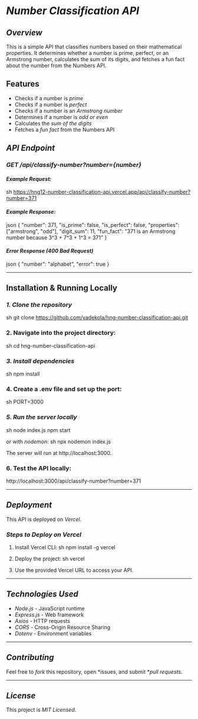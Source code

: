 # *Number Classification API*

## *Overview*
This is a simple API that classifies numbers based on their mathematical properties. It determines whether a number is prime, perfect, or an Armstrong number, calculates the sum of its digits, and fetches a fun fact about the number from the Numbers API.


## Features
- Checks if a number is *prime*
- Checks if a number is *perfect*
- Checks if a number is an *Armstrong number*
- Determines if a number is *odd or even*
- Calculates the *sum of the digits*
- Fetches a *fun fact* from the Numbers API


## *API Endpoint*
### *GET /api/classify-number?number={number}*

#### *Example Request:*
sh
https://hng12-number-classification-api.vercel.app/api/classify-number?number=371


#### *Example Response:*
json
{
    "number": 371,
    "is_prime": false,
    "is_perfect": false,
    "properties": ["armstrong", "odd"],
    "digit_sum": 11,
    "fun_fact": "371 is an Armstrong number because 3^3 + 7^3 + 1^3 = 371"
}


#### *Error Response (400 Bad Request)*
json
{
    "number": "alphabet",
    "error": true
}



---

## Installation & Running Locally
### *1. Clone the repository*
sh
git clone https://github.com/yadekola/hng-number-classification-api.git

### **2. Navigate into the project directory:**
   sh
   cd hng-number-classification-api
   

### *3. Install dependencies*
sh
npm install

### **4. Create a .env file and set up the port:**
   sh
   PORT=3000



### *5. Run the server locally*
sh
node index.js
npm start

or with *nodemon*:
sh
npx nodemon index.js

The server will run at http://localhost:3000.

### **6. Test the API locally:**

http://localhost:3000/api/classify-number?number=371

---

## *Deployment*
This API is deployed on *Vercel*.

### *Steps to Deploy on Vercel*
1. Install Vercel CLI:
   sh
   npm install -g vercel
   
2. Deploy the project:
   sh
   vercel
   
3. Use the provided Vercel URL to access your API.

---

## *Technologies Used*
- *Node.js* - JavaScript runtime
- *Express.js* - Web framework
- *Axios* - HTTP requests
- *CORS* - Cross-Origin Resource Sharing
- *Dotenv* - Environment variables

---

## *Contributing*
Feel free to *fork* this repository, open *issues, and submit **pull requests*.

---

## *License*
This project is *MIT Licensed*.
